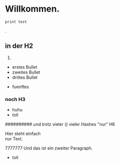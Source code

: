 # Willkommen.
    print test   

.
## in der H2
1.
-   erstes Bullet 
-   zweites Bullet
-   drittes Bullet   
+ fuenftes

### noch H3

-   huhu
-   toll

########## und trotz vieler ()  vieler Hashes "nur" H6

Hier  steht einfach\
nur Text.


7777777
Und
das 
ist
ein
zweiter
Paragraph.

-   toll